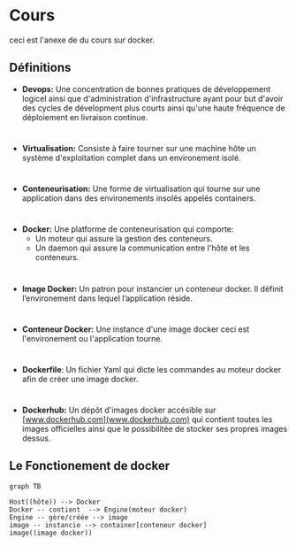 # Cours

ceci est l'anexe de du cours sur docker.

## Définitions
* **Devops:** Une concentration de bonnes pratiques de développement logicel ainsi que d'administration d'infrastructure ayant pour but d'avoir des cycles de dévelopment plus courts ainsi qu'une haute fréquence de déploiement en livraison continue.
#
* **Virtualisation:** Consiste à faire tourner sur une machine hôte un système d'exploitation complet dans un environement isolé.
#
* **Conteneurisation:** Une forme de virtualisation qui tourne sur une application dans des environements insolés appelés containers.
#
* **Docker:** Une platforme de conteneurisation qui comporte:
  * Un moteur qui assure la gestion des conteneurs.
  * Un daemon qui assure la communication entre l'hôte et les conteneurs.
#
* **Image Docker:** Un patron pour instancier un conteneur docker. Il définit l’environement dans lequel l’application réside.
#
* **Conteneur Docker:** Une instance d'une image docker ceci est l'environement ou l'application tourne.
#
* **Dockerfile**: Un fichier Yaml qui dicte les commandes au moteur docker afin de créer une image docker.
#
* **Dockerhub:** Un dépôt d'images docker accésible sur [www.dockerhub.com](www.dockerhub.com) qui contient toutes les images officielles ainsi que le possibilitée de stocker ses propres images dessus. 

## Le Fonctionement de docker

``` mermaid 
graph TB

Host((hôte)) --> Docker
Docker -- contient  --> Engine(moteur docker)
Engine -- gère/créée --> image
image -- instancie --> container[conteneur docker]
image((image docker))


```